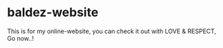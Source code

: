 # baldez-website
This is for my online-website, you can check it out with LOVE &amp; RESPECT, Go now..!
